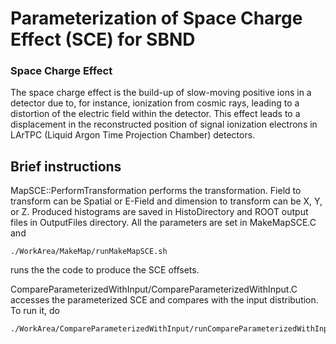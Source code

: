 # Parameterization of Space Charge Effect (SCE) for SBND

### Space Charge Effect
The space charge effect is the build-up of slow-moving positive ions in a detector due to, for instance, ionization from cosmic rays, leading to a distortion of the electric field within the detector. This effect leads to a displacement in the reconstructed position of signal ionization electrons in LArTPC (Liquid Argon Time Projection Chamber) detectors.

## Brief instructions 
MapSCE::PerformTransformation performs the transformation. Field to transform can be Spatial or E-Field and dimension to transform can be X, Y, or Z. Produced histograms are saved in HistoDirectory and ROOT output files in OutputFiles directory.
All the parameters are set in MakeMapSCE.C and 
```
./WorkArea/MakeMap/runMakeMapSCE.sh 
```
runs the the code to produce the SCE offsets. 

CompareParameterizedWithInput/CompareParameterizedWithInput.C accesses the parameterized SCE and compares with the input distribution. To run it, do
```
./WorkArea/CompareParameterizedWithInput/runCompareParameterizedWithInput.sh
```

